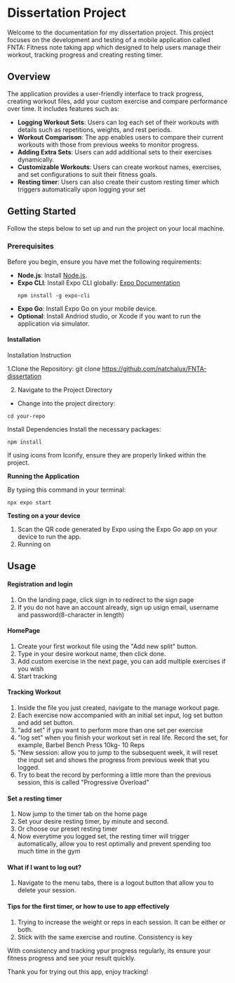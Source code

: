 # Dissertation Project

Welcome to the documentation for my dissertation project. 
This project focuses on the development and testing of a mobile application called FNTA: Fitness note taking app which designed to help users manage their workout, tracking progress and creating resting timer.

## Overview

The application provides a user-friendly interface to track progress, creating workout files, add your custom exercise and compare performance over time.
It includes features such as:

- **Logging Workout Sets**: Users can log each set of their workouts with details such as repetitions, weights, and rest periods.
- **Workout Comparison**: The app enables users to compare their current workouts with those from previous weeks to monitor progress.
- **Adding Extra Sets**: Users can add additional sets to their exercises dynamically.
- **Customizable Workouts**: Users can create workout names, exercises, and set configurations to suit their fitness goals.
- **Resting timer**: Users can also create their custom resting timer which triggers automatically upon logging your set 

## Getting Started

Follow the steps below to set up and run the project on your local machine.

### Prerequisites

Before you begin, ensure you have met the following requirements:

- **Node.js**: Install [Node.js](https://nodejs.org/).
- **Expo CLI**: Install Expo CLI globally: [Expo Documentation](https://docs.expo.dev/)
  ```
  npm install -g expo-cli
  ```
- **Expo Go**: Install Expo Go on your mobile device.
- **Optional**: Install Andriod studio, or Xcode if you want to run the application via simulator.
  
  
#### Installation

Installation Instruction

1.Clone the Repository: git clone https://github.com/natchalux/FNTA-dissertation 

2. Navigate to the Project Directory
- Change into the project directory:

```
cd your-repo
```
Install Dependencies
Install the necessary packages:

```
npm install
```

If using icons from Iconify, ensure they are properly linked within the project.

**Running the Application**

By typing this command in your terminal:

```
npx expo start
```

**Testing on a your device**
1. Scan the QR code generated by Expo using the Expo Go app on your device to run the app.
2. Running on



## Usage

#### Registration and login
1. On the landing page, click sign in to redirect to the sign page
2. If you do not have an account already, sign up usign email, username and password(8-character in length)

#### HomePage
1. Create your first workout file using the "Add new split" button.
2. Type in your desire workout name, then click done.
3. Add custom exercise in the next page, you can add multiple exercises if you wish
4. Start tracking

#### Tracking Workout 
1. Inside the file you just created, navigate to the manage workout page.
2. Each exercise now accompanied with an initial set input, log set button and add set button.
3. "add set" if ypu want to perform more than one set per exercise
4. "log set" when you finish your workout set in real life. Record the set, for example, Barbel Bench Press 10kg- 10 Reps
5. "New session: allow you to jump to the subsequent week, it will reset the input set and shows the progress from previous week that you logged.
6. Try to beat the record by performing a little more than the previous session, this is called "Progressive Overload"

#### Set a resting timer
1. Now jump to the timer tab on the home page
2. Set your desire resting timer, by minute and second.
3. Or choose our preset resting timer
4. Now everytime you logged set, the resting timer will trigger automatically, allow you to rest optimally and prevent spending too much time in the gym

#### What if I want to log out?
1. Navigate to the menu tabs, there is a logout button that allow you to delete your session.


#### Tips for the first timer, or how to use to app effectively 

1. Trying to increase the weight or reps in each session. It can be either or both.
2. Stick with the same exercise and routine. Consistency is key

With consistency and tracking ypur progress regularly, its ensure your fitness progress and see your result quickly.

Thank you for trying out this app, enjoy tracking!
   

